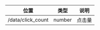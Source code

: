 | 位置                | 类型     | 说明  |
|-------------------|--------|-----|
| /data/click_count | number | 点击量 |

